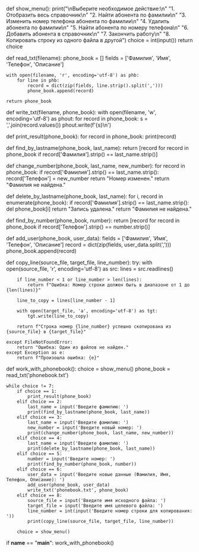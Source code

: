 def show_menu():
    print("\nВыберите необходимое действие:\n"
          "1. Отобразить весь справочник\n"
          "2. Найти абонента по фамилии\n"
          "3. Изменить номер телефона абонента по фамилии\n"
          "4. Удалить абонента по фамилии\n"
          "5. Найти абонента по номеру телефона\n"
          "6. Добавить абонента в справочник\n"
          "7. Закончить работу\n"
          "8. Копировать строку из одного файла в другой")
    choice = int(input())
    return choice

def read_txt(filename):
    phone_book = []
    fields = ['Фамилия', 'Имя', 'Телефон', 'Описание']

    with open(filename, 'r', encoding='utf-8') as phb:
        for line in phb:
            record = dict(zip(fields, line.strip().split(',')))
            phone_book.append(record)

    return phone_book

def write_txt(filename, phone_book):
    with open(filename, 'w', encoding='utf-8') as phout:
        for record in phone_book:
            s = ','.join(record.values())
            phout.write(f'{s}\n')

def print_result(phone_book):
    for record in phone_book:
        print(record)

def find_by_lastname(phone_book, last_name):
    return [record for record in phone_book if record['Фамилия'].strip() == last_name.strip()]

def change_number(phone_book, last_name, new_number):
    for record in phone_book:
        if record['Фамилия'].strip() == last_name.strip():
            record['Телефон'] = new_number
            return "Номер изменен."
    return "Фамилия не найдена."

def delete_by_lastname(phone_book, last_name):
    for i, record in enumerate(phone_book):
        if record['Фамилия'].strip() == last_name.strip():
            del phone_book[i]
            return "Запись удалена."
    return "Фамилия не найдена."

def find_by_number(phone_book, number):
    return [record for record in phone_book if record['Телефон'].strip() == number.strip()]

def add_user(phone_book, user_data):
    fields = ['Фамилия', 'Имя', 'Телефон', 'Описание']
    record = dict(zip(fields, user_data.split(',')))
    phone_book.append(record)

def copy_line(source_file, target_file, line_number):
    try:
        with open(source_file, 'r', encoding='utf-8') as src:
            lines = src.readlines()

        if line_number < 1 or line_number > len(lines):
            return f"Ошибка: Номер строки должен быть в диапазоне от 1 до {len(lines)}"

        line_to_copy = lines[line_number - 1]

        with open(target_file, 'a', encoding='utf-8') as tgt:
            tgt.write(line_to_copy)

        return f"Строка номер {line_number} успешно скопирована из {source_file} в {target_file}"

    except FileNotFoundError:
        return "Ошибка: Один из файлов не найден."
    except Exception as e:
        return f"Произошла ошибка: {e}"

def work_with_phonebook():
    choice = show_menu()
    phone_book = read_txt('phonebook.txt')

    while choice != 7:
        if choice == 1:
            print_result(phone_book)
        elif choice == 2:
            last_name = input('Введите фамилию: ')
            print(find_by_lastname(phone_book, last_name))
        elif choice == 3:
            last_name = input('Введите фамилию: ')
            new_number = input('Введите новый номер: ')
            print(change_number(phone_book, last_name, new_number))
        elif choice == 4:
            last_name = input('Введите фамилию: ')
            print(delete_by_lastname(phone_book, last_name))
        elif choice == 5:
            number = input('Введите номер: ')
            print(find_by_number(phone_book, number))
        elif choice == 6:
            user_data = input('Введите новые данные (Фамилия, Имя, Телефон, Описание): ')
            add_user(phone_book, user_data)
            write_txt('phonebook.txt', phone_book)
        elif choice == 8:
            source_file = input('Введите имя исходного файла: ')
            target_file = input('Введите имя целевого файла: ')
            line_number = int(input('Введите номер строки для копирования: '))
            print(copy_line(source_file, target_file, line_number))

        choice = show_menu()

if __name__ == "__main__":
    work_with_phonebook()
